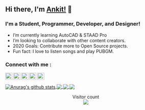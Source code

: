 ## Hi there, I'm [Ankit!] 👋

### I'm a Student, Programmer, Developer, and Designer!
- I’m currently learning AutoCAD & STAAD Pro
- I’m looking to collaborate with other content creators.
- 2020 Goals: Contribute more to Open Source projects.
- Fun fact: I love to listen songs and play PUBGM.

### Connect with me :
[<img align="left" alt="ankit-kmar | Twitter" width="22px" src="https://cdn.jsdelivr.net/npm/simple-icons@v3/icons/twitter.svg" />][twitter]
[<img align="left" alt="ankit-kmar | LinkedIn" width="22px" src="https://cdn.jsdelivr.net/npm/simple-icons@v3/icons/linkedin.svg" />][linkedin]
[<img align="left" alt="ankit-kmar | Instagram" width="22px" src="https://cdn.jsdelivr.net/npm/simple-icons@v3/icons/instagram.svg" />][instagram]
[<img align="left" alt="ankit-kmar | Facebook" width="22px" src="https://cdn.jsdelivr.net/npm/simple-icons@v3/icons/facebook.svg" />][facebook]
[<img align="left" alt="ankit-kmar | YouTube" height="22px" src="https://cdn.jsdelivr.net/npm/simple-icons@v3/icons/youtube.svg" />][youtube]

<br />
<br />

<a href="https://github.com/ankit-kmar/github-readme-stats">
  <img align="center" src="https://github-readme-stats.ankit-kmar.vercel.app/api?username=ankit-kmar&show_icons=true&include_all_commits=true&theme=radical" alt="Anurag's github stats" />
</a>
<a href="https://github.com/ankit-kmar/github-readme-stats">
  <img align="center" src="https://github-readme-stats.ankit-kmar.vercel.app/api/top-langs/?username=ankit-kmar&layout=compact&theme=radical" />
</a>
<a href="https://github.com/ankit-kmar/github-readme-stats">
  <img align="center" src="https://github-readme-stats.ankit-kmar.vercel.app/api/pin/?username=ankit-kmar&repo=github-readme-stats&theme=radical" />
</a>    
<a href="https://github.com/ankit-kmar/anuraghazra.github.io">
  <img align="center" src="https://github-readme-stats.ankit-kmar.vercel.app/api/pin/?username=ankit-kmar&repo=ankit.github.io&theme=radical" />
</a>

<p align="center"> 
  Visitor count<br>
  <img src="https://profile-counter.glitch.me/ankit-kmar/count.svg" />
</p>



[twitter]: https://twitter.com/AnkitKu18326806
[youtube]: https://www.youtube.com/channel/UC2R3D8a-gvIUihlRSYRuuiA?view_as=subscriber
[instagram]: https://www.instagram.com/ankit_kmar
[linkedin]: https://www.linkedin.com/in/ankit-kumar-345425192/
[facebook]: https://www.facebook.com/profile.php?id=100016548729812
[Ankit!]: https://twitter.com/AnkitKu18326806
